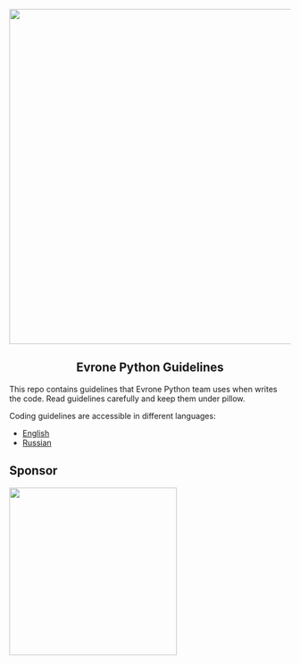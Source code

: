 <p align="center">
  <img src="https://user-images.githubusercontent.com/8825727/162880335-70c5bd1c-fe70-4a74-bf06-f6fb1d4e06a0.png" width="600px"/>
</p>
<h2 align="center">
  Evrone Python Guidelines
</h2>

This repo contains guidelines that Evrone Python team uses when writes the code.
Read guidelines carefully and keep them under pillow.

Coding guidelines are accessible in different languages:
- [English](/EN.md)
- [Russian](/RU.md)


## Sponsor
[<img src="https://evrone.com/logo/evrone-sponsored-logo.png" width=300>](https://evrone.com/?utm_source=github.com&utm_campaign=evrone-python-codestyle)
